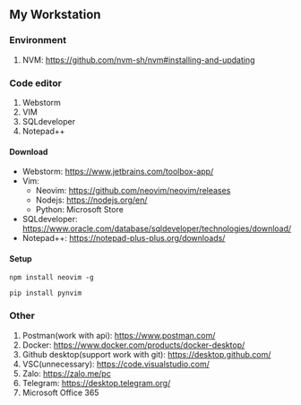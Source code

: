 ## My Workstation

### Environment
1. NVM: https://github.com/nvm-sh/nvm#installing-and-updating

### Code editor
1. Webstorm
2. VIM
3. SQLdeveloper
4. Notepad++

#### Download
* Webstorm: https://www.jetbrains.com/toolbox-app/
* Vim: 
  * Neovim: https://github.com/neovim/neovim/releases
  * Nodejs: https://nodejs.org/en/
  * Python: Microsoft Store
* SQLdeveloper: https://www.oracle.com/database/sqldeveloper/technologies/download/
* Notepad++: https://notepad-plus-plus.org/downloads/

#### Setup
```
npm install neovim -g
```
```
pip install pynvim
```

### Other
1. Postman(work with api): https://www.postman.com/
2. Docker: https://www.docker.com/products/docker-desktop/
3. Github desktop(support work with git): https://desktop.github.com/
4. VSC(unnecessary): https://code.visualstudio.com/
5. Zalo: https://zalo.me/pc
6. Telegram: https://desktop.telegram.org/
7. Microsoft Office 365
